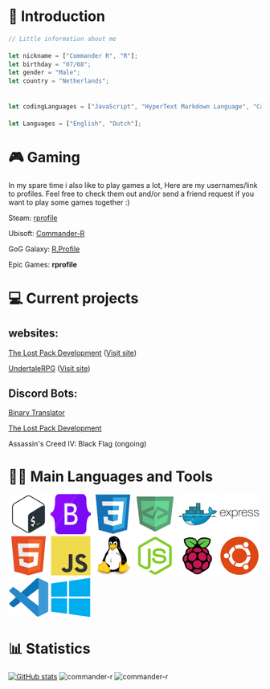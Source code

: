 # 👋 Introduction
```js
// Little information about me

let nickname = ["Commander R", "R"];
let birthday = "07/08";
let gender = "Male";
let country = "Netherlands";


let codingLanguages = ["JavaScript", "HyperText Markdown Language", "Cascading Style Sheets", "Embedded JavaScript"];

let Languages = ["English", "Dutch"];
```

# 🎮 Gaming
In my spare time i also like to play games a lot, Here are my usernames/link to profiles. Feel free to check them out and/or send a friend request if you want to play some games together :)

Steam: [rprofile](https://steamcommunity.com/id/rprofile/)

Ubisoft: [Commander-R](https://ubisoftconnect.com/en-US/profile/commander-r/)

GoG Galaxy: [R.Profile](https://www.gog.com/u/R.Profile)

Epic Games: **rprofile**

# 💻 Current projects

## websites:

[The Lost Pack Development](https://github.com/The-Lost-Pack-Development/lost-pack.xyz) ([Visit site](https://lost-pack.xyz))

[UndertaleRPG](https://github.com/Undertale-RPG/Undertale-RPG-website) ([Visit site](https://undertalerpg.monster))

## Discord Bots:

[Binary Translator](https://github.com/The-Lost-Pack-Development/Binary-translator)

[The Lost Pack Development](https://github.com/The-Lost-Pack-Development/Lost-Pack-Discord-Bot)

Assassin's Creed IV: Black Flag (ongoing)



# 🧑‍💻 Main Languages and Tools

[![bash](icons/bash.svg)](https://www.gnu.org/software/bash/)
[![bootstrap](icons/bootstrap.svg)](https://getbootstrap.com)
[![css](icons/css.svg)](https://www.w3schools.com/css/)
[![devicon](icons/devicon.svg)](https://devicon.dev)
[![docker](icons/docker.svg)](https://www.docker.com/)
[![express](icons/express.svg)](https://expressjs.com)
[![html](icons/html.svg)](https://www.w3.org/html/)
[![javascript](icons/javascript.svg)](https://developer.mozilla.org/en-US/docs/Web/JavaScript)
[![linux](icons/linux.svg)](https://www.linux.org/)
[![nodejs](icons/nodejs.svg)](https://nodejs.org)
[![raspberrypi](icons/raspberrypi.svg)](https://raspberrypi.org)
[![ubuntu](icons/ubuntu.svg)](https://www.ubuntu.org)
[![vscode](icons/vscode.svg)](https://code.visualstudio.com/)
[![windows](icons/windows.svg)](https://www.microsoft.com/en-us/windows)






# 📊 Statistics

[![GitHub stats](https://github-readme-stats.vercel.app/api?username=commander-r&theme=tokyonight&show_icons=true&include_all_commits=true&count_private=true)](https://github.com/commander-r)
![commander-r](https://github-readme-stats.vercel.app/api/top-langs?username=commander-r&show_icons=true&locale=en&layout=compact&theme=vue-dark)
![commander-r](https://github-readme-streak-stats.herokuapp.com/?user=commander-r&theme=vue-dark)
